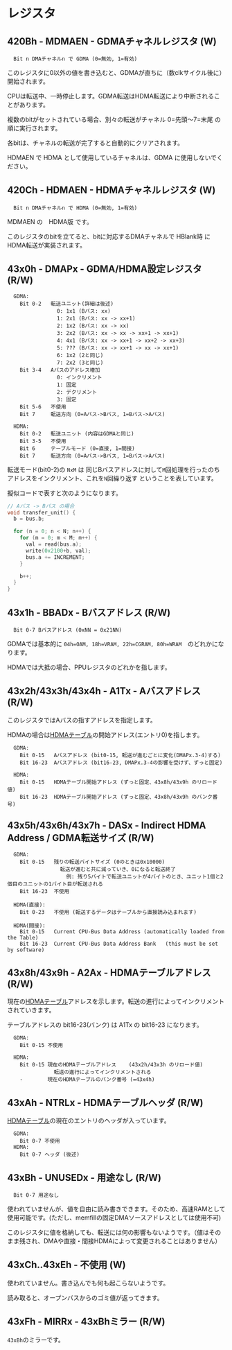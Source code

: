 # レジスタ

## 420Bh - MDMAEN - GDMAチャネルレジスタ (W)

```
  Bit n DMAチャネルn で GDMA (0=無効, 1=有効)
```

このレジスタに0以外の値を書き込むと、GDMAが直ちに（数clkサイクル後に）開始されます。

CPUは転送中、一時停止します。GDMA転送はHDMA転送により中断されることがあります。

複数のbitがセットされている場合、別々の転送がチャネル 0=先頭～7=末尾 の順に実行されます。

各bitは、チャネルの転送が完了すると自動的にクリアされます。

HDMAEN で HDMA として使用しているチャネルは、GDMA に使用しないでください。

## 420Ch - HDMAEN - HDMAチャネルレジスタ (W)

```
  Bit n DMAチャネルn で HDMA (0=無効, 1=有効)
```

MDMAEN の　HDMA版 です。

このレジスタのbitを立てると、bitに対応するDMAチャネルで HBlank時 にHDMA転送が実装されます。

## 43x0h - DMAPx - GDMA/HDMA設定レジスタ (R/W)

```
  GDMA:
    Bit 0-2   転送ユニット(詳細は後述)
                0: 1x1 (Bバス: xx)
                1: 2x1 (Bバス: xx -> xx+1)
                2: 1x2 (Bバス: xx -> xx)
                3: 2x2 (Bバス: xx -> xx -> xx+1 -> xx+1)
                4: 4x1 (Bバス: xx -> xx+1 -> xx+2 -> xx+3)
                5: ??? (Bバス: xx -> xx+1 -> xx -> xx+1)
                6: 1x2 (2と同じ)
                7: 2x2 (3と同じ)
    Bit 3-4   Aバスのアドレス増加
                0: インクリメント
                1: 固定
                2: デクリメント
                3: 固定
    Bit 5-6   不使用
    Bit 7     転送方向 (0=Aバス->Bバス, 1=Bバス->Aバス)

  HDMA:
    Bit 0-2   転送ユニット (内容はGDMAと同じ)
    Bit 3-5   不使用
    Bit 6     テーブルモード (0=直接, 1=間接)
    Bit 7     転送方向 (0=Aバス->Bバス, 1=Bバス->Aバス)
```

転送モード(bit0-2)の `NxM` は 同じBバスアドレスに対して`M`回処理を行ったのちアドレスをインクリメント、これを`N`回繰り返す ということを表しています。

擬似コードで表すと次のようになります。

```c
// Aバス -> Bバス の場合
void transfer_unit() {
  b = bus.b;

  for (n = 0; n < N; n++) {
    for (m = 0; m < M; m++) {
      val = read(bus.a);
      write(0x2100+b, val);
      bus.a += INCREMENT;
    }

    b++;
  }
}
```

## 43x1h - BBADx - Bバスアドレス (R/W)

```
  Bit 0-7 Bバスアドレス (0xNN = 0x21NN)
```

GDMAでは基本的に `04h=OAM, 18h=VRAM, 22h=CGRAM, 80h=WRAM`　のどれかになります。

HDMAでは大抵の場合、PPUレジスタのどれかを指します。

## 43x2h/43x3h/43x4h - A1Tx - Aバスアドレス (R/W)

このレジスタではAバスの指すアドレスを指定します。

HDMAの場合は[HDMAテーブル](hdma.md)の開始アドレス(エントリ0)を指します。

```
  GDMA:
    Bit 0-15   Aバスアドレス (bit0-15, 転送が進むごとに変化(DMAPx.3-4)する)
    Bit 16-23  Aバスアドレス (bit16-23, DMAPx.3-4の影響を受けず、ずっと固定)

  HDMA:
    Bit 0-15   HDMAテーブル開始アドレス (ずっと固定、43x8h/43x9h のリロード値)
    Bit 16-23  HDMAテーブル開始アドレス (ずっと固定、43x8h/43x9h のバンク番号)
```

## 43x5h/43x6h/43x7h - DASx - Indirect HDMA Address / GDMA転送サイズ (R/W)

```
  GDMA:
    Bit 0-15   残りの転送バイトサイズ (0のときは0x10000)
                 転送が進むと共に減っていき、0になると転送終了
                   例: 残り5バイトで転送ユニットが4バイトのとき、ユニット1個と2個目のユニットの1バイト目が転送される
    Bit 16-23  不使用

  HDMA(直接):
    Bit 0-23   不使用 (転送するデータはテーブルから直接読み込まれます)

  HDMA(間接):
    Bit 0-15   Current CPU-Bus Data Address (automatically loaded from the Table)
    Bit 16-23  Current CPU-Bus Data Address Bank   (this must be set by software)
```

## 43x8h/43x9h - A2Ax - HDMAテーブルアドレス (R/W)

現在の[HDMAテーブル](hdma.md)アドレスを示します。転送の進行によってインクリメントされていきます。

テーブルアドレスの bit16-23(バンク) は A1Tx の bit16-23 になります。

```
  GDMA:
    Bit 0-15 不使用

  HDMA:
    Bit 0-15 現在のHDMAテーブルアドレス    (43x2h/43x3h のリロード値)
               転送の進行によってインクリメントされる
    -        現在のHDMAテーブルのバンク番号 (=43x4h)
```

## 43xAh - NTRLx - HDMAテーブルヘッダ (R/W)

[HDMAテーブル](hdma.md)の現在のエントリのヘッダが入っています。

```
  GDMA:
    Bit 0-7 不使用
  HDMA:
    Bit 0-7 ヘッダ (後述)
```

## 43xBh - UNUSEDx - 用途なし (R/W)

```
  Bit 0-7 用途なし
```

使われていませんが、値を自由に読み書きできます。そのため、高速RAMとして使用可能です。(ただし、memfillの固定DMAソースアドレスとしては使用不可)

このレジスタに値を格納しても、転送には何の影響もないようです。（値はそのまま残され、DMAや直接・間接HDMAによって変更されることはありません）

## 43xCh..43xEh - 不使用 (W)

使われていません。書き込んでも何も起こらないようです。

読み取ると、オープンバスからのゴミ値が返ってきます。

## 43xFh - MIRRx - 43xBhミラー (R/W)

`43xBh`のミラーです。
